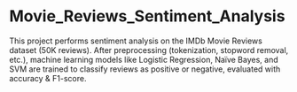 # Movie_Reviews_Sentiment_Analysis
This project performs sentiment analysis on the IMDb Movie Reviews dataset (50K reviews). After preprocessing (tokenization, stopword removal, etc.), machine learning models like Logistic Regression, Naïve Bayes, and SVM are trained to classify reviews as positive or negative, evaluated with accuracy &amp; F1-score.
